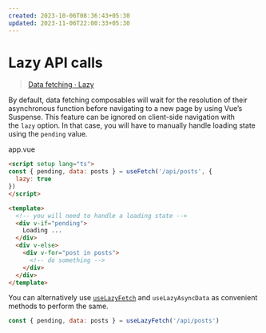 ```yaml
---
created: 2023-10-06T08:36:43+05:30
updated: 2023-11-06T22:00:33+05:30
---
```

# Lazy API calls
> [Data fetching · Lazy](https://nuxt.com/docs/getting-started/data-fetching#lazy)

By default, data fetching composables will wait for the resolution of their asynchronous function before navigating to a new page by using Vue’s Suspense. This feature can be ignored on client-side navigation with the `lazy` option. In that case, you will have to manually handle loading state using the `pending` value.

app.vue

```html
<script setup lang="ts">
const { pending, data: posts } = useFetch('/api/posts', {
  lazy: true
})
</script>

<template>
  <!-- you will need to handle a loading state -->
  <div v-if="pending">
    Loading ...
  </div>
  <div v-else>
    <div v-for="post in posts">
      <!-- do something -->
    </div>
  </div>
</template>
```

You can alternatively use [`useLazyFetch`](https://nuxt.com/docs/api/composables/use-lazy-fetch) and `useLazyAsyncData` as convenient methods to perform the same.

```js
const { pending, data: posts } = useLazyFetch('/api/posts')
```


